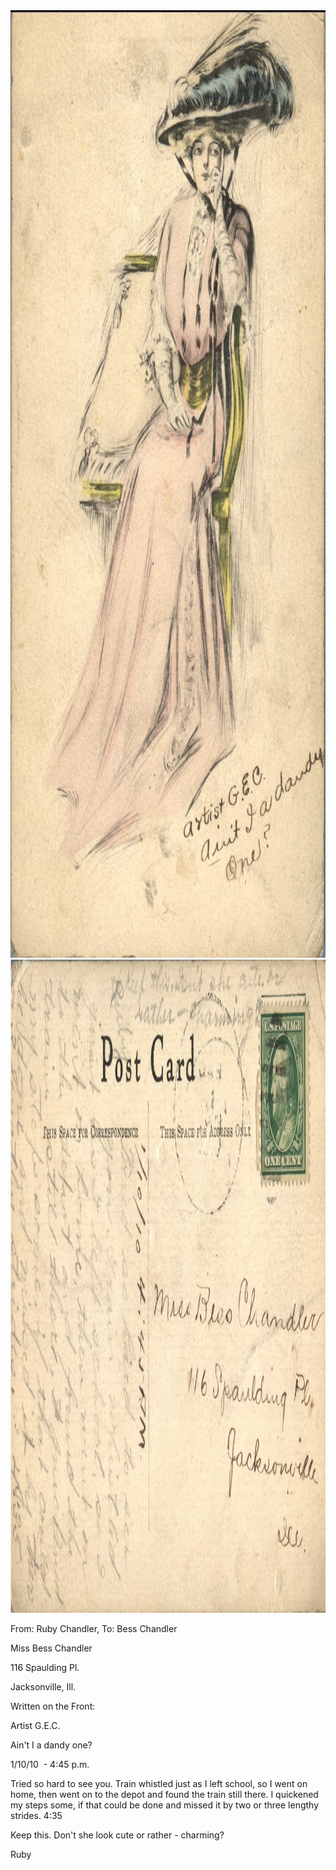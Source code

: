 <html><body><img class="alignnone size-full wp-image-1157" src="/wp-content/uploads/2014/06/postcard-2014-20140605_12234360_0504.jpg" alt="postcard-2014-20140605_12234360_0504" width="1053" height="1516"> <img class="alignnone size-full wp-image-1158" src="/wp-content/uploads/2014/06/postcard-2014-20140605_12235498_0505.jpg" alt="postcard-2014-20140605_12235498_0505" width="1547" height="1045">



From: Ruby Chandler, To: Bess Chandler



Miss Bess Chandler

116 Spaulding Pl.

Jacksonville, Ill.



Written on the Front:

Artist G.E.C.

Ain't I a dandy one?



1/10/10  - 4:45 p.m.

Tried so hard to see you. Train whistled just as I left school, so I went on home, then went on to the depot and found the train still there. I quickened my steps some, if that could be done and missed it by two or three lengthy strides. 4:35

Keep this. Don't she look cute or rather - charming?

Ruby</body></html>